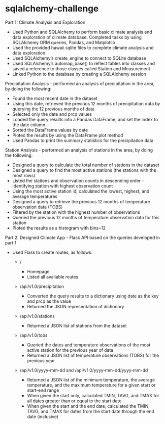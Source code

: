 # sqlalchemy-challenge

Part 1: Climate Analysis and Exploration
* Used Python and SQLAlchemy to perform basic climate analysis and data exploration of climate database. Completed tasks by using SQLAlchemy ORM queries, Pandas, and Matplotlib
* Used the provided hawaii.sqlite files to complete climate analysis and data exploration
* Used SQLAlchemy’s create_engine to connect to SQLite database
* Used SQLAlchemy’s automap_base() to reflect tables into classes and saved a reference to those classes called Station and Measurement
* Linked Python to the database by creating a SQLAlchemy session

Precipitation Analysis - performed an analysis of precipitation in the area, by doing the following:
* Found the most recent date in the dataset
* Using this date, retrieved the previous 12 months of precipitation data by querying the 12 previous months of data
* Selected only the date and prcp values
* Loaded the query results into a Pandas DataFrame, and set the index to the date column
* Sorted the DataFrame values by date
* Ploted the results by using the DataFrame plot method
* Used Pandas to print the summary statistics for the precipitation data

Station Analysis - performed an analysis of stations in the area, by doing the following:
* Designed a query to calculate the total number of stations in the dataset
* Designed a query to find the most active stations (the stations with the most rows)
* Listed the stations and observation counts in descending order - identifying station with highest observation count
* Using the most active station id, calculated the lowest, highest, and average temperatures
* Designed a query to retrieve the previous 12 months of temperature observation data (TOBS)
* Filtered by the station with the highest number of observations
* Queried the previous 12 months of temperature observation data for this station
* Ploted the results as a histogram with bins=12

Part 2: Designed Climate App - Flask API based on the queries developed in part 1
* Used Flask to create routes, as follows:

  * /
    * Homepage
    * Listed all available routes

  * /api/v1.0/precipitation
    * Converted the query results to a dictionary using date as the key and prcp as the value
    * Returned the JSON representation of dictionary

  * /api/v1.0/stations
    * Returned a JSON list of stations from the dataset

  * /api/v1.0/tobs
    * Queried the dates and temperature observations of the most active station for the previous year of data
    * Returned a JSON list of temperature observations (TOBS) for the previous year

  * /api/v1.0/yyyy-mm-dd and /api/v1.0/yyyy-mm-dd/yyyy-mm-dd
    * Returned a JSON list of the minimum temperature, the average temperature, and the maximum temperature for a given start or start-end range
    * When given the start only, calculated TMIN, TAVG, and TMAX for all dates greater than or equal to the start date
    * When given the start and the end date, calculated the TMIN, TAVG, and TMAX for dates from the start date through the end date (inclusive)
